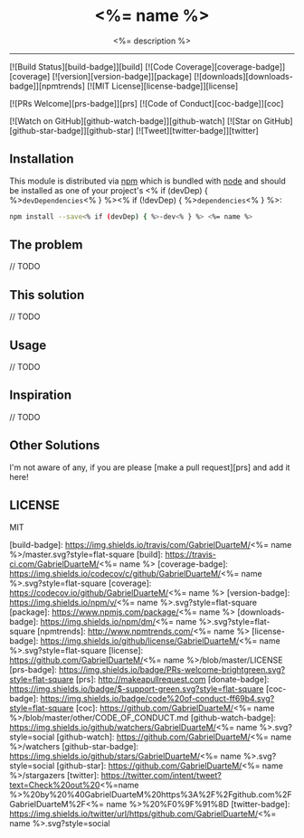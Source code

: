 <div align="center">
  <h1><%= name %></h1>

  <p><%= description %></p>
</div>

<hr />

[![Build Status][build-badge]][build]
[![Code Coverage][coverage-badge]][coverage]
[![version][version-badge]][package]
[![downloads][downloads-badge]][npmtrends]
[![MIT License][license-badge]][license]

[![PRs Welcome][prs-badge]][prs]
[![Code of Conduct][coc-badge]][coc]

[![Watch on GitHub][github-watch-badge]][github-watch]
[![Star on GitHub][github-star-badge]][github-star]
[![Tweet][twitter-badge]][twitter]

## Installation

This module is distributed via [npm][npm] which is bundled with [node][node] and
should be installed as one of your project's <% if (devDep) { %>`devDependencies`<% } %><% if (!devDep) { %>`dependencies`<% } %>:

```bash
npm install --save<% if (devDep) { %>-dev<% } %> <%= name %>
```

## The problem

// TODO

## This solution

// TODO

## Usage

// TODO

## Inspiration

// TODO

## Other Solutions

I'm not aware of any, if you are please [make a pull request][prs] and add it
here!

## LICENSE

MIT

[npm]: https://www.npmjs.com/
[node]: https://nodejs.org

[build-badge]: https://img.shields.io/travis/com/GabrielDuarteM/<%= name %>/master.svg?style=flat-square
[build]: https://travis-ci.com/GabrielDuarteM/<%= name %>
[coverage-badge]: https://img.shields.io/codecov/c/github/GabrielDuarteM/<%= name %>.svg?style=flat-square
[coverage]: https://codecov.io/github/GabrielDuarteM/<%= name %>
[version-badge]: https://img.shields.io/npm/v/<%= name %>.svg?style=flat-square
[package]: https://www.npmjs.com/package/<%= name %>
[downloads-badge]: https://img.shields.io/npm/dm/<%= name %>.svg?style=flat-square
[npmtrends]: http://www.npmtrends.com/<%= name %>
[license-badge]: https://img.shields.io/github/license/GabrielDuarteM/<%= name %>.svg?style=flat-square
[license]: https://github.com/GabrielDuarteM/<%= name %>/blob/master/LICENSE
[prs-badge]: https://img.shields.io/badge/PRs-welcome-brightgreen.svg?style=flat-square
[prs]: http://makeapullrequest.com
[donate-badge]: https://img.shields.io/badge/$-support-green.svg?style=flat-square
[coc-badge]: https://img.shields.io/badge/code%20of-conduct-ff69b4.svg?style=flat-square
[coc]: https://github.com/GabrielDuarteM/<%= name %>/blob/master/other/CODE_OF_CONDUCT.md
[github-watch-badge]: https://img.shields.io/github/watchers/GabrielDuarteM/<%= name %>.svg?style=social
[github-watch]: https://github.com/GabrielDuarteM/<%= name %>/watchers
[github-star-badge]: https://img.shields.io/github/stars/GabrielDuarteM/<%= name %>.svg?style=social
[github-star]: https://github.com/GabrielDuarteM/<%= name %>/stargazers
[twitter]: https://twitter.com/intent/tweet?text=Check%20out%20<%=name %>%20by%20%40GabrielDuarteM%20https%3A%2F%2Fgithub.com%2FGabrielDuarteM%2F<%= name %>%20%F0%9F%91%8D
[twitter-badge]: https://img.shields.io/twitter/url/https/github.com/GabrielDuarteM/<%= name %>.svg?style=social
